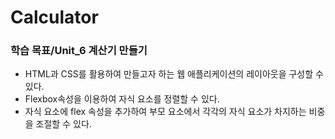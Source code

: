# Calculator

### 학습 목표/Unit_6 계산기 만들기
- HTML과 CSS를 활용하여 만들고자 하는 웹 애플리케이션의 레이아웃을 구성할 수 있다.
- Flexbox속성을 이용하여 자식 요소를 정렬할 수 있다.
- 자식 요소에 flex 속성을 추가하여 부모 요소에서 각각의 자식 요소가 차지하는 비중을 조절할 수 있다.
